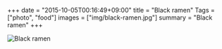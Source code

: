 +++
date = "2015-10-05T00:16:49+09:00"
title = "Black ramen"
Tags = ["photo", "food"]
images = ["img/black-ramen.jpg"]
summary = "Black ramen"
+++

![Black ramen](/img/black-ramen.jpg)

